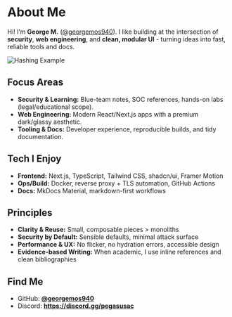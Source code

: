 # About Me

Hi! I’m **George M.** ([@georgemos940](https://github.com/georgemos940)). I like building at the intersection of **security**, **web engineering**, and **clean, modular UI** - turning ideas into fast, reliable tools and docs.

![Hashing Example](../../assets/img9.png)

## Focus Areas
- **Security & Learning:** Blue-team notes, SOC references, hands-on labs (legal/educational scope).
- **Web Engineering:** Modern React/Next.js apps with a premium dark/glassy aesthetic.
- **Tooling & Docs:** Developer experience, reproducible builds, and tidy documentation.

## Tech I Enjoy
- **Frontend:** Next.js, TypeScript, Tailwind CSS, shadcn/ui, Framer Motion  
- **Ops/Build:** Docker, reverse proxy + TLS automation, GitHub Actions  
- **Docs:** MkDocs Material, markdown-first workflows

## Principles
- **Clarity & Reuse:** Small, composable pieces > monoliths  
- **Security by Default:** Sensible defaults, minimal attack surface  
- **Performance & UX:** No flicker, no hydration errors, accessible design  
- **Evidence-based Writing:** When academic, I use inline references and clean bibliographies

## Find Me
- GitHub: **[@georgemos940](https://github.com/georgemos940)**
- Discord: **https://discord.gg/pegasusac**
